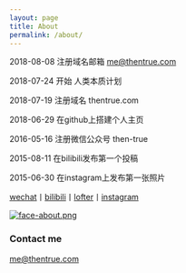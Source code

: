 ```yaml
---
layout: page
title: About
permalink: /about/
---
```


2018-08-08 注册域名邮箱 me@thentrue.com

2018-07-24 开始 人类本质计划

2018-07-19 注册域名 thentrue.com

2018-06-29 在github上搭建个人主页

2016-05-16 注册微信公众号 then-true

2015-08-11 在bilibili发布第一个投稿

2015-06-30 在instagram上发布第一张照片

[wechat](http://mp.weixin.qq.com/s?__biz=MzIxMTM4NTM0Nw==&mid=100000449&idx=1&sn=0b1c290b2253f7c71fbcf8cafd946a3f&chksm=17576fad2020e6bba7ce49ba5a5e8affabb8ffb9a37afe25a4d070d3abc88b65b5f004da6fc3#rd)丨[bilibili](https://space.bilibili.com/5041218/#/)丨[lofter](http://thentrue.lofter.com)丨[instagram](https://www.instagram.com/thentrue001/)

[![face-about.png](https://i.loli.net/2018/07/20/5b5189a0488a6.png)](https://i.loli.net/2018/07/20/5b5189a0488a6.png)

### Contact me

[me@thentrue.com](mailto:me@thentrue.com)
